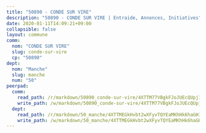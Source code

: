 ```yaml
---
title: "50890 - CONDE SUR VIRE"
description: "50890 - CONDE SUR VIRE | Entraide, Annonces, Initiatives"
date: 2020-01-11T14:09:21+09:00
collapsible: false
layout: commune
comm:
  nom: "CONDE SUR VIRE"
  slug: conde-sur-vire
  cp: "50890"
dept:
  nom: "Manche"
  slug: manche
  num: "50"
peerpad:
  comm:
    read_path: /r/markdown/50890_conde-sur-vire/4XTTM77VBgkFJoJUEcQUpj19cKum97XFPKgJmUtHEygeEfAhg
    write_path: /w/markdown/50890_conde-sur-vire/4XTTM77VBgkFJoJUEcQUpj19cKum97XFPKgJmUtHEygeEfAhg-K3TgTjAu7QL5i3ELvSzUMjsigSYFKNrBwhxa4Mss584jjv4ZwgqLfCWFpomzGEUtY7hRyRGfftRRnM4geP3beo1AfRyB7cYjkDis5Xwr12f2XQ8VBfMnYVkzTUSoP1Lt7iE1Cuaz
  dept:
    read_path: /r/markdown/50_manche/4XTTMEGkHvbt2wXFyvTQYEaMKhHk6haGH1SzsRNevKgBDTuXr
    write_path: /w/markdown/50_manche/4XTTMEGkHvbt2wXFyvTQYEaMKhHk6haGH1SzsRNevKgBDTuXr-K3TgUSx1rwmRRLqHcTLLdo4dVfTRKvf94KKagmUFPevWSp2f9nuc6fJF25TtLArzK8teuQ5TvuAMqW38N2MYgT18hBoXtjmKX9WuSn2vkujmSJPp3gF4gsuMmfEM8Th4Ap94heFE
---
```


